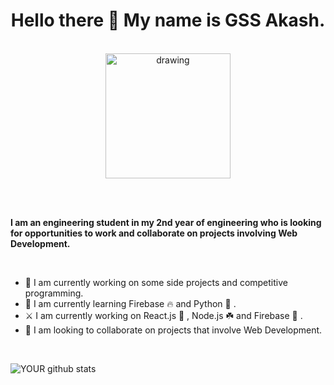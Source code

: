 <div align="center">
<h1><strong> Hello there 👋 My name is GSS Akash. </strong></h1> 
<br />

  <!-- [![Home-Brew.png](https://i.postimg.cc/nLNSCg7C/Home-Brew.png)](https://postimg.cc/PLzQ76Sj){:width="100%"} -->
  <img src="https://i.postimg.cc/nLNSCg7C/Home-Brew.png)](https://postimg.cc/PLzQ76Sj" alt="drawing" style="width:200px;"/>

  </p>
<br />
</div>
<br />
<p>
<strong>
I am an engineering student in my 2nd year of engineering who is looking for opportunities to work and collaborate on projects involving Web Development. 
</strong>
</p>
<br />

- 🔭 I am currently working on some side projects and competitive programming.
- 🌱 I am currently learning Firebase 🔥 and Python 🐍 . 
- ⚔️ I am currently working on React.js 💙 , Node.js ☘️ and Firebase 🧡 . 
- 🤝 I am looking to collaborate on projects that involve Web Development.
<br />


![YOUR github stats](https://github-readme-stats.vercel.app/api?username=gssakash)


 
